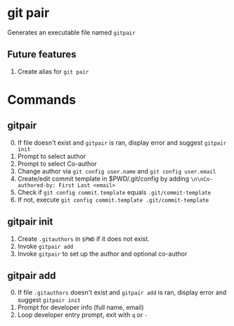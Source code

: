 # git pair

Generates an executable file named `gitpair`

## Future features

1. Create alias for `git pair`

# Commands

## gitpair

0. If file doesn't exist and `gitpair` is ran, display error and suggest `gitpair init`
1. Prompt to select author
2. Prompt to select Co-author
3. Change author via `git config user.name` and `git config user.email`
4. Create/edit commit template in $PWD/.git/config by adding `\n\nCo-authored-by: First Last <email>`
5. Check if `git config commit.template` equals `.git/commit-template`
6. If not, execute `git config commit.template .git/commit-template`

## gitpair init

1. Create `.gitauthors` in `$PWD` if it does not exist.
2. Invoke `gitpair add`
3. Invoke `gitpair` to set up the author and optional co-author

## gitpair add

0. If file `.gitauthors` doesn't exist and `gitpair add` is ran, display error and suggest `gitpair init`
1. Prompt for developer info (full name, email)
2. Loop developer entry prompt, exit with `q` or `-`